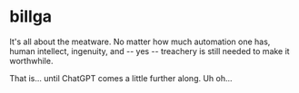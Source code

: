 # billga
It's all about the meatware. No matter how much automation one has, human intellect, ingenuity, and -- yes -- treachery is still needed to make it worthwhile.

That is... until ChatGPT comes a little further along. Uh oh... 




